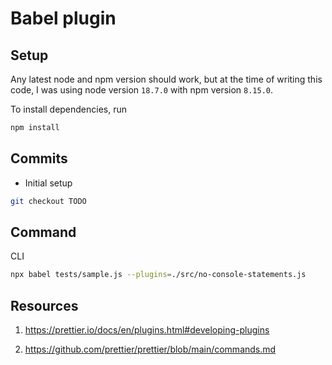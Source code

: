 # Babel plugin

## Setup

Any latest node and npm version should work, but at the time of writing this code, I was using node version `18.7.0` with npm version `8.15.0`.

To install dependencies, run

```sh
npm install
```

## Commits

- Initial setup

```sh
git checkout TODO
```

## Command

CLI

```sh
npx babel tests/sample.js --plugins=./src/no-console-statements.js
```

## Resources

1. https://prettier.io/docs/en/plugins.html#developing-plugins

1. https://github.com/prettier/prettier/blob/main/commands.md
